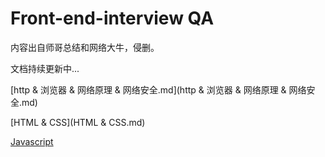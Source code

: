 # Front-end-interview QA

 内容出自师哥总结和网络大牛，侵删。

 文档持续更新中...

[http & 浏览器 & 网络原理 & 网络安全.md](http & 浏览器 & 网络原理 & 网络安全.md)

[HTML & CSS](HTML & CSS.md)

[Javascript](Javascript.md)